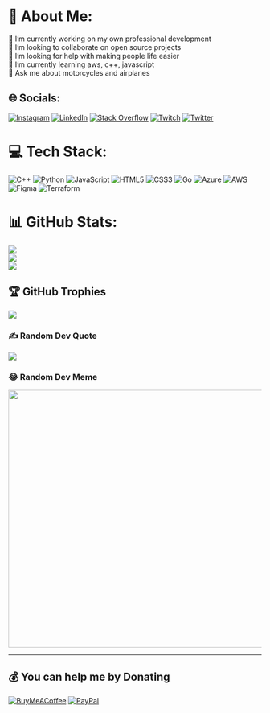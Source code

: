 # 💫 About Me:
🔭 I’m currently working on my own professional development<br>👯 I’m looking to collaborate on open source projects<br>🤝 I’m looking for help with making people life easier<br>🌱 I’m currently learning aws, c++, javascript<br>💬 Ask me about motorcycles and airplanes


## 🌐 Socials:
[![Instagram](https://img.shields.io/badge/Instagram-%23E4405F.svg?logo=Instagram&logoColor=white)](https://instagram.com/azgcloudev) [![LinkedIn](https://img.shields.io/badge/LinkedIn-%230077B5.svg?logo=linkedin&logoColor=white)](https://linkedin.com/in/azgcloudev) [![Stack Overflow](https://img.shields.io/badge/-Stackoverflow-FE7A16?logo=stack-overflow&logoColor=white)](https://stackoverflow.com/users/14862213) [![Twitch](https://img.shields.io/badge/Twitch-%239146FF.svg?logo=Twitch&logoColor=white)](https://twitch.tv/aldairzamoracom) [![Twitter](https://img.shields.io/badge/Twitter-%231DA1F2.svg?logo=Twitter&logoColor=white)](https://twitter.com/azgcloudev) 

# 💻 Tech Stack:
![C++](https://img.shields.io/badge/c++-%2300599C.svg?style=for-the-badge&logo=c%2B%2B&logoColor=white) ![Python](https://img.shields.io/badge/python-3670A0?style=for-the-badge&logo=python&logoColor=ffdd54) ![JavaScript](https://img.shields.io/badge/javascript-%23323330.svg?style=for-the-badge&logo=javascript&logoColor=%23F7DF1E) ![HTML5](https://img.shields.io/badge/html5-%23E34F26.svg?style=for-the-badge&logo=html5&logoColor=white) ![CSS3](https://img.shields.io/badge/css3-%231572B6.svg?style=for-the-badge&logo=css3&logoColor=white) ![Go](https://img.shields.io/badge/go-%2300ADD8.svg?style=for-the-badge&logo=go&logoColor=white) ![Azure](https://img.shields.io/badge/azure-%230072C6.svg?style=for-the-badge&logo=azure-devops&logoColor=white) ![AWS](https://img.shields.io/badge/AWS-%23FF9900.svg?style=for-the-badge&logo=amazon-aws&logoColor=white) 	![Figma](https://img.shields.io/badge/figma-%23F24E1E.svg?style=for-the-badge&logo=figma&logoColor=white) ![Terraform](https://img.shields.io/badge/terraform-%235835CC.svg?style=for-the-badge&logo=terraform&logoColor=white)
# 📊 GitHub Stats:
![](https://github-readme-stats.vercel.app/api?username=azgcloudev&theme=gruvbox&hide_border=true&include_all_commits=true&count_private=true)<br/>
![](https://github-readme-streak-stats.herokuapp.com/?user=azgcloudev&theme=gruvbox&hide_border=true)<br/>
![](https://github-readme-stats.vercel.app/api/top-langs/?username=azgcloudev&theme=gruvbox&hide_border=true&include_all_commits=true&count_private=true&layout=compact)

## 🏆 GitHub Trophies
![](https://github-profile-trophy.vercel.app/?username=azgcloudev&theme=gruvbox&no-frame=false&no-bg=false&margin-w=4)

### ✍️ Random Dev Quote
![](https://quotes-github-readme.vercel.app/api?type=vetical&theme=gruvbox)

### 😂 Random Dev Meme
<img src="https://random-memer.herokuapp.com/" width="512px"/>

---
<!-- [![](https://visitcount.itsvg.in/api?id=azgcloudev&icon=3&color=1)](https://visitcount.itsvg.in) -->

  ## 💰 You can help me by Donating
  [![BuyMeACoffee](https://img.shields.io/badge/Buy%20Me%20a%20Coffee-ffdd00?style=for-the-badge&logo=buy-me-a-coffee&logoColor=black)](https://www.buymeacoffee.com/azgcloudev) [![PayPal](https://img.shields.io/badge/PayPal-00457C?style=for-the-badge&logo=paypal&logoColor=white)](https://www.paypal.com/paypalme/azgcloudev) 

  <!-- Proudly created with GPRM ( https://gprm.itsvg.in ) -->
  

